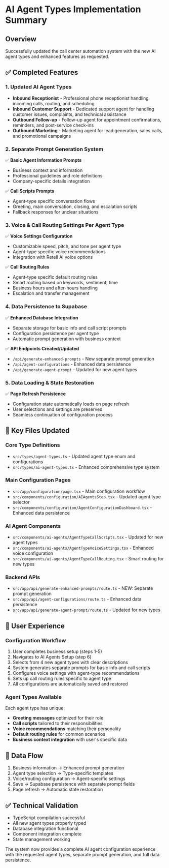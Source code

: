 # AI Agent Types Implementation Summary

## Overview
Successfully updated the call center automation system with the new AI agent types and enhanced features as requested.

## ✅ Completed Features

### 1. Updated AI Agent Types
- **Inbound Receptionist** - Professional phone receptionist handling incoming calls, routing, and scheduling
- **Inbound Customer Support** - Dedicated support agent for handling customer issues, complaints, and technical assistance  
- **Outbound Follow-up** - Follow-up agent for appointment confirmations, reminders, and post-service check-ins
- **Outbound Marketing** - Marketing agent for lead generation, sales calls, and promotional campaigns

### 2. Separate Prompt Generation System
✅ **Basic Agent Information Prompts**
- Business context and information
- Professional guidelines and role definitions
- Company-specific details integration

✅ **Call Scripts Prompts** 
- Agent-type specific conversation flows
- Greeting, main conversation, closing, and escalation scripts
- Fallback responses for unclear situations

### 3. Voice & Call Routing Settings Per Agent Type
✅ **Voice Settings Configuration**
- Customizable speed, pitch, and tone per agent type
- Agent-type specific voice recommendations
- Integration with Retell AI voice options

✅ **Call Routing Rules**
- Agent-type specific default routing rules
- Smart routing based on keywords, sentiment, time
- Business hours and after-hours handling
- Escalation and transfer management

### 4. Data Persistence to Supabase
✅ **Enhanced Database Integration**
- Separate storage for basic info and call script prompts
- Configuration persistence per agent type
- Automatic prompt generation with business context

✅ **API Endpoints Created/Updated**
- `/api/generate-enhanced-prompts` - New separate prompt generation
- `/api/agent-configurations` - Enhanced data persistence
- `/api/generate-agent-prompt` - Updated for new agent types

### 5. Data Loading & State Restoration
✅ **Page Refresh Persistence**
- Configuration state automatically loads on page refresh
- User selections and settings are preserved
- Seamless continuation of configuration process

## 📍 Key Files Updated

### Core Type Definitions
- `src/types/agent-types.ts` - Updated agent type enum and configurations
- `src/types/ai-agent-types.ts` - Enhanced comprehensive type system

### Main Configuration Pages
- `src/app/configuration/page.tsx` - Main configuration workflow
- `src/components/configuration/AIAgentsStep.tsx` - Updated agent type selector
- `src/components/configuration/AgentConfigurationDashboard.tsx` - Enhanced data persistence

### AI Agent Components
- `src/components/ai-agents/AgentTypeCallScripts.tsx` - Updated for new agent types
- `src/components/ai-agents/AgentTypeVoiceSettings.tsx` - Enhanced voice configuration
- `src/components/ai-agents/AgentTypeCallRouting.tsx` - Smart routing for new types

### Backend APIs
- `src/app/api/generate-enhanced-prompts/route.ts` - NEW: Separate prompt generation
- `src/app/api/agent-configurations/route.ts` - Enhanced data persistence
- `src/app/api/generate-agent-prompt/route.ts` - Updated for new types

## 🎯 User Experience

### Configuration Workflow
1. User completes business setup (steps 1-5)
2. Navigates to AI Agents Setup (step 6)  
3. Selects from 4 new agent types with clear descriptions
4. System generates separate prompts for basic info and call scripts
5. Configures voice settings with agent-type recommendations
6. Sets up call routing rules specific to agent type
7. All configurations are automatically saved and restored

### Agent Types Available
Each agent type has unique:
- **Greeting messages** optimized for their role
- **Call scripts** tailored to their responsibilities  
- **Voice recommendations** matching their personality
- **Default routing rules** for common scenarios
- **Business context integration** with user's specific data

## 🔄 Data Flow
1. Business information → Enhanced prompt generation
2. Agent type selection → Type-specific templates
3. Voice/routing configuration → Agent-specific settings
4. Save → Supabase persistence with separate prompt fields
5. Page refresh → Automatic state restoration

## ✅ Technical Validation
- TypeScript compilation successful
- All new agent types properly typed
- Database integration functional  
- Component integration complete
- State management working

The system now provides a complete AI agent configuration experience with the requested agent types, separate prompt generation, and full data persistence.